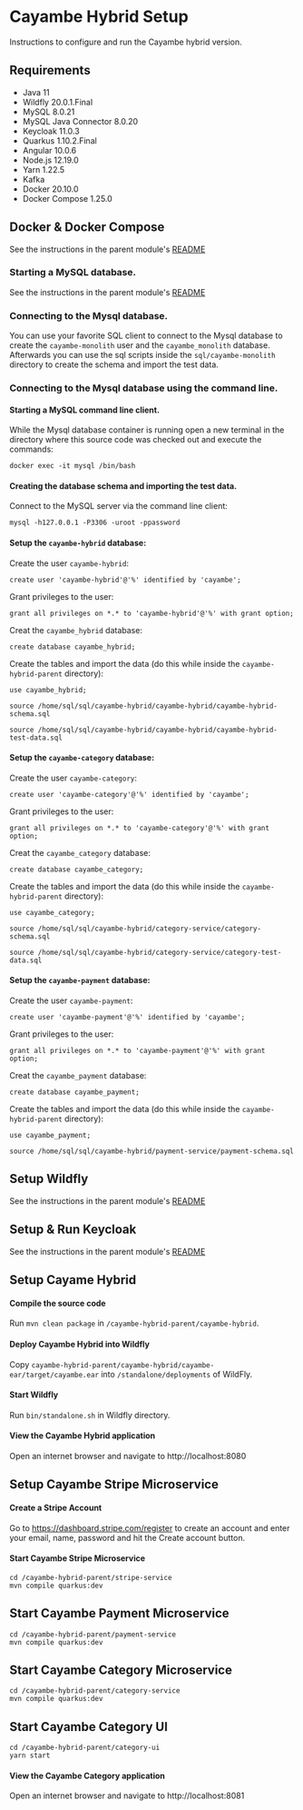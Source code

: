 # Cayambe Hybrid Setup

Instructions to configure and run the Cayambe hybrid version.

## Requirements

- Java 11
- Wildfly 20.0.1.Final
- MySQL 8.0.21
- MySQL Java Connector 8.0.20
- Keycloak 11.0.3
- Quarkus 1.10.2.Final
- Angular 10.0.6
- Node.js 12.19.0
- Yarn 1.22.5
- Kafka
- Docker 20.10.0
- Docker Compose 1.25.0

## Docker & Docker Compose
See the instructions in the parent module's [README](../README.md)

### Starting a MySQL database.
See the instructions in the parent module's [README](../README.md)

### Connecting to the Mysql database.
You can use your favorite SQL client to connect to the Mysql database to create the `cayambe-monolith` user and the `cayambe_monolith` database.
Afterwards you can use the sql scripts inside the `sql/cayambe-monolith` directory to create the schema and import the test data.

### Connecting to the Mysql database using the command line.

#### Starting a MySQL command line client.
While the Mysql database container is running open a new terminal in the directory where this source code was checked out and execute the commands:
```shell
docker exec -it mysql /bin/bash
```

#### Creating the database schema and importing the test data.
Connect to the MySQL server via the command line client:
```shell
mysql -h127.0.0.1 -P3306 -uroot -ppassword
```
#### Setup the `cayambe-hybrid` database:
Create the user `cayambe-hybrid`:
```mysql
create user 'cayambe-hybrid'@'%' identified by 'cayambe';
```
Grant privileges to the user:
```mysql
grant all privileges on *.* to 'cayambe-hybrid'@'%' with grant option;
```
Creat the `cayambe_hybrid` database:
```mysql
create database cayambe_hybrid;
```
Create the tables and import the data (do this while inside the `cayambe-hybrid-parent` directory):
```mysql
use cayambe_hybrid;

source /home/sql/sql/cayambe-hybrid/cayambe-hybrid/cayambe-hybrid-schema.sql

source /home/sql/sql/cayambe-hybrid/cayambe-hybrid/cayambe-hybrid-test-data.sql
```
#### Setup the `cayambe-category` database:
Create the user `cayambe-category`:
```mysql
create user 'cayambe-category'@'%' identified by 'cayambe';
```
Grant privileges to the user:
```mysql
grant all privileges on *.* to 'cayambe-category'@'%' with grant option;
```
Creat the `cayambe_category` database:
```mysql
create database cayambe_category;
```
Create the tables and import the data (do this while inside the `cayambe-hybrid-parent` directory):
```mysql
use cayambe_category;

source /home/sql/sql/cayambe-hybrid/category-service/category-schema.sql

source /home/sql/sql/cayambe-hybrid/category-service/category-test-data.sql
```
#### Setup the `cayambe-payment` database:
Create the user `cayambe-payment`:
```mysql
create user 'cayambe-payment'@'%' identified by 'cayambe';
```
Grant privileges to the user:
```mysql
grant all privileges on *.* to 'cayambe-payment'@'%' with grant option;
```
Creat the `cayambe_payment` database:
```mysql
create database cayambe_payment;
```
Create the tables and import the data (do this while inside the `cayambe-hybrid-parent` directory):
```mysql
use cayambe_payment;

source /home/sql/sql/cayambe-hybrid/payment-service/payment-schema.sql
```

## Setup Wildfly
See the instructions in the parent module's [README](../README.md#setup-wildfly)

## Setup & Run Keycloak
See the instructions in the parent module's [README](../README.md#setup-keycloak)

## Setup Cayame Hybrid
#### Compile the source code

Run `mvn clean package` in `/cayambe-hybrid-parent/cayambe-hybrid`.

#### Deploy Cayambe Hybrid into Wildfly

Copy `cayambe-hybrid-parent/cayambe-hybrid/cayambe-ear/target/cayambe.ear` into `/standalone/deployments` of WildFly.

#### Start Wildfly

Run `bin/standalone.sh` in Wildfly directory.

#### View the Cayambe Hybrid application

Open an internet browser and navigate to http://localhost:8080

## Setup Cayambe Stripe Microservice
#### Create a Stripe Account
Go to https://dashboard.stripe.com/register to create an account and enter your email, name, password and hit the Create account button.

#### Start Cayambe Stripe Microservice

```shell
cd /cayambe-hybrid-parent/stripe-service
mvn compile quarkus:dev
```

## Start Cayambe Payment Microservice

```shell
cd /cayambe-hybrid-parent/payment-service
mvn compile quarkus:dev
```

## Start Cayambe Category Microservice

```shell
cd /cayambe-hybrid-parent/category-service
mvn compile quarkus:dev
```

## Start Cayambe Category UI

```shell
cd /cayambe-hybrid-parent/category-ui
yarn start
```

#### View the Cayambe Category application

Open an internet browser and navigate to http://localhost:8081
